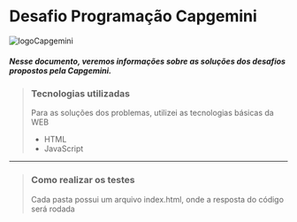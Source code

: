 # Desafio Programação Capgemini

![logoCapgemini](https://capgemini.proway.com.br/assets/img/logo-capgemini.png)

##### Nesse documento, veremos informações sobre as soluções dos desafios propostos pela Capgemini.

> ### __Tecnologias utilizadas__
> Para as soluções dos problemas, utilizei as tecnologias básicas da WEB
> - HTML
> - JavaScript

________________________________________________________________________

> ### __Como realizar os testes__
> Cada pasta possui um arquivo index.html, onde a resposta do código será rodada


